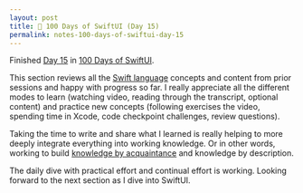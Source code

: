 ```yaml
---
layout: post
title: 📔 100 Days of SwiftUI (Day 15)
permalink: notes-100-days-of-swiftui-day-15
---
```


Finished [Day 15](https://www.hackingwithswift.com/100/swiftui/15) in [100 Days of SwiftUI](https://www.hackingwithswift.com/100/swiftui).

This section reviews all the [Swift language](https://docs.swift.org/swift-book/documentation/the-swift-programming-language) concepts and content from prior sessions and happy with progress so far. I really appreciate all the different modes to learn (watching video, reading through the transcript, optional content) and practice new concepts (following exercises the video, spending time in Xcode, code checkpoint challenges, review questions).

Taking the time to write and share what I learned is really helping to more deeply integrate everything into working knowledge. Or in other words, working to build [knowledge by acquaintance](https://en.wikipedia.org/wiki/Knowledge_by_acquaintance) and knowledge by description.

The daily dive with practical effort and continual effort is working. Looking forward to the next section as I dive into SwiftUI. 

